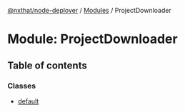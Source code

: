 [@nxthat/node-deployer](../README.md) / [Modules](../modules.md) / ProjectDownloader

# Module: ProjectDownloader

## Table of contents

### Classes

- [default](../classes/ProjectDownloader.default.md)
